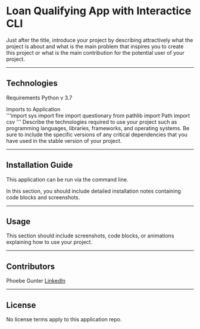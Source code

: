 # Loan Qualifying App with Interactice CLI 

Just after the title, introduce your project by describing attractively what the project is about and what is the main problem that inspires you to create this project or what is the main contribution for the potential user of your project.

---

## Technologies

Requirements 
Python v 3.7 

Imports to Application  
'''import sys
import fire
import questionary
from pathlib import Path
import csv '''
Describe the technologies required to use your project such as programming languages, libraries, frameworks, and operating systems. Be sure to include the specific versions of any critical dependencies that you have used in the stable version of your project.

---

## Installation Guide

This application can be run via the command line. 

In this section, you should include detailed installation notes containing code blocks and screenshots.

---

## Usage

This section should include screenshots, code blocks, or animations explaining how to use your project.
![<alt text>](<url>)

---

## Contributors

Phoebe Gunter [LinkedIn](https://www.linkedin.com/in/phoebe-gunter-58258251/)

---

## License

No license terms apply to this application repo. 
